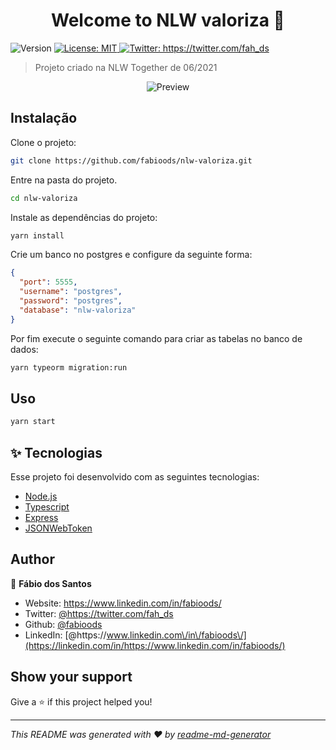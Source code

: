 <h1 align="center">Welcome to NLW valoriza 👋</h1>
<p>
  <img alt="Version" src="https://img.shields.io/badge/version-1.0.0-blue.svg?cacheSeconds=2592000" />
  <a href="#" target="_blank">
    <img alt="License: MIT" src="https://img.shields.io/badge/License-MIT-yellow.svg" />
  </a>
  <a href="https://twitter.com/fah_ds" target="_blank">
    <img alt="Twitter: https://twitter.com/fah_ds" src="https://img.shields.io/twitter/follow/fah_ds.svg?style=social" />
  </a>
</p>

> Projeto criado na NLW Together de 06/2021

<p align="center">
  <img alt="Preview" src="https://i.ibb.co/4RTZQQ4/Design-sem-nome.png">
</p>

## Instalação

Clone o projeto:

```sh
git clone https://github.com/fabioods/nlw-valoriza.git
```

Entre na pasta do projeto.

```sh
cd nlw-valoriza
```

Instale as dependências do projeto:

```sh
yarn install
```

Crie um banco no postgres e configure da seguinte forma:

```json
{
  "port": 5555,
  "username": "postgres",
  "password": "postgres",
  "database": "nlw-valoriza"
}
```

Por fim execute o seguinte comando para criar as tabelas no banco de dados:

```sh
yarn typeorm migration:run
```

## Uso

```sh
yarn start
```

## ✨ Tecnologias

Esse projeto foi desenvolvido com as seguintes tecnologias:

- [Node.js](https://nodejs.org/en/)
- [Typescript](https://www.typescriptlang.org/)
- [Express](https://expressjs.com/pt-br/)
- [JSONWebToken](https://github.com/auth0/node-jsonwebtoken#readme)

## Author

👤 **Fábio dos Santos**

- Website: https://www.linkedin.com/in/fabioods/
- Twitter: [@https:\/\/twitter.com\/fah_ds](https://twitter.com/https://twitter.com/fah_ds)
- Github: [@fabioods](https://github.com/fabioods)
- LinkedIn: [@https:\/\/www.linkedin.com\/in\/fabioods\/](https://linkedin.com/in/https://www.linkedin.com/in/fabioods/)

## Show your support

Give a ⭐️ if this project helped you!

---

_This README was generated with ❤️ by [readme-md-generator](https://github.com/kefranabg/readme-md-generator)_

